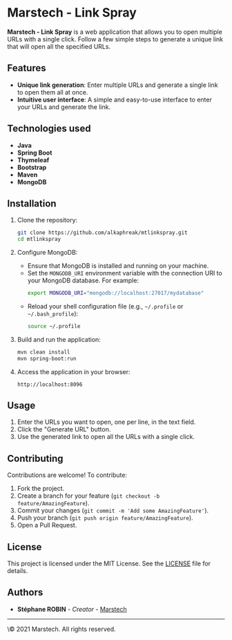# Marstech - Link Spray

**Marstech - Link Spray** is a web application that allows you to open multiple URLs with a single click. Follow a few simple steps to generate a unique link that will open all the specified URLs.

## Features

- **Unique link generation**: Enter multiple URLs and generate a single link to open them all at once.
- **Intuitive user interface**: A simple and easy-to-use interface to enter your URLs and generate the link.

## Technologies used

- **Java**
- **Spring Boot**
- **Thymeleaf**
- **Bootstrap**
- **Maven**
- **MongoDB**

## Installation

1. Clone the repository:
    ```bash
    git clone https://github.com/alkaphreak/mtlinkspray.git
    cd mtlinkspray
    ```

2. Configure MongoDB:
    - Ensure that MongoDB is installed and running on your machine.
    - Set the `MONGODB_URI` environment variable with the connection URI to your MongoDB database. For example:
        ```sh
        export MONGODB_URI="mongodb://localhost:27017/mydatabase"
        ```
    - Reload your shell configuration file (e.g., `~/.profile` or `~/.bash_profile`):
        ```sh
        source ~/.profile
        ```

3. Build and run the application:
    ```bash
    mvn clean install
    mvn spring-boot:run
    ```

4. Access the application in your browser:
    ```
    http://localhost:8096
    ```

## Usage

1. Enter the URLs you want to open, one per line, in the text field.
2. Click the "Generate URL" button.
3. Use the generated link to open all the URLs with a single click.

## Contributing

Contributions are welcome! To contribute:

1. Fork the project.
2. Create a branch for your feature (`git checkout -b feature/AmazingFeature`).
3. Commit your changes (`git commit -m 'Add some AmazingFeature'`).
4. Push your branch (`git push origin feature/AmazingFeature`).
5. Open a Pull Request.

## License

This project is licensed under the MIT License. See the [LICENSE](LICENSE) file for details.

## Authors

- **Stéphane ROBIN** - *Creator* - [Marstech](https://marstech.fr/)

---

\© 2021 Marstech. All rights reserved.